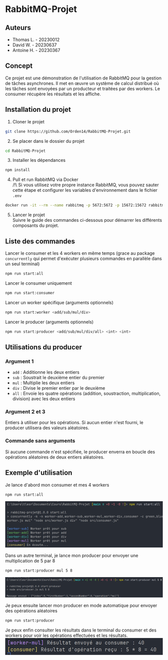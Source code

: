 # RabbitMQ-Projet

## Auteurs

- Thomas L. - 20230012
- David W. - 20230637
- Antoine H. - 20230367

## Concept

Ce projet est une démonstration de l'utilisation de RabbitMQ pour la gestion de tâches asynchrones. Il met en œuvre un système de calcul distribué où les tâches sont envoyées par un producteur et traitées par des workers. Le consumer récupère les résultats et les affiche.

## Installation du projet

1. Cloner le projet
```bash
git clone https://github.com/Orden14/RabbitMQ-Projet.git
```

2. Se placer dans le dossier du projet
```bash
cd RabbitMQ-Projet
```

3. Installer les dépendances
```bash
npm install
```

4. Pull et run RabbitMQ via Docker  
/!\ Si vous utilisez votre propre instance RabbitMQ, vous pouvez sauter cette étape et configurer les variables d'environnement dans le fichier `.env`
```bash
docker run -it --rm --name rabbitmq -p 5672:5672 -p 15672:15672 rabbitmq:4-management
```

5. Lancer le projet  
Suivre le guide des commandes ci-dessous pour démarrer les différents composants du projet.

## Liste des commandes

Lancer le consumer et les 4 workers en même temps (grace au package `concurrently` qui permet d'exécuter plusieurs commandes en parallèle dans un seul terminal)
```bash
npm run start:all
```

Lancer le consumer uniquement
```bash
npm run start:consumer
```

Lancer un worker spécifique (arguments optionnels)
```bash
npm run start:worker <add/sub/mul/div>
```

Lancer le producer (arguments optionnels)
```bash
npm run start:producer <add/sub/mul/div/all> <int> <int>
```

## Utilisations du producer

### Argument 1
- `add` : Additionne les deux entiers
- `sub` : Soustrait le deuxième entier du premier
- `mul` : Multiplie les deux entiers
- `div` : Divise le premier entier par le deuxième
- `all` : Envoie les quatre opérations (addition, soustraction, multiplication, division) avec les deux entiers

### Argument 2 et 3
Entiers à utiliser pour les opérations. Si aucun entier n'est fourni, le producer utilisera des valeurs aléatoires.

### Commande sans arguments
Si aucune commande n'est spécifiée, le producer enverra en boucle des opérations aléatoires de deux entiers aléatoires.

## Exemple d'utilisation

Je lance d'abord mon consumer et mes 4 workers
```bash
npm run start:all
```

![Consumer et Workers](./ressources/npm_run_start_all.png)

Dans un autre terminal, je lance mon producer pour envoyer une multiplication de 5 par 8
```bash
npm run start:producer mul 5 8
```

![Producer Multiplication](./ressources/npm_run_start_producer.png)

Je peux ensuite lancer mon producer en mode automatique pour envoyer des opérations aléatoires
```bash
npm run start:producer
```

Je peux enfin consulter les résultats dans le terminal du consumer et des workers pour voir les opérations effectuées et les résultats.
![Résultats](./ressources/operation_results.png)
